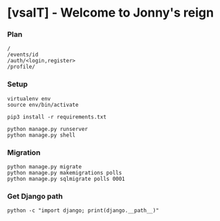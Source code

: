 # [vsaIT] - Welcome to Jonny's reign

### Plan
```
/
/events/id
/auth/<login,register>
/profile/
```

### Setup

```
virtualenv env
source env/bin/activate

pip3 install -r requirements.txt

python manage.py runserver
python manage.py shell
```

### Migration

```
python manage.py migrate
python manage.py makemigrations polls
python manage.py sqlmigrate polls 0001
```

### Get Django path

```
python -c "import django; print(django.__path__)"
```
